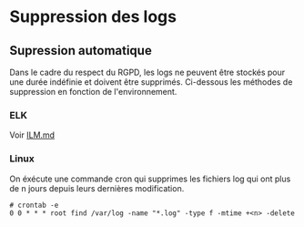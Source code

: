 # Suppression des logs

## Supression automatique
Dans le cadre du respect du RGPD, les logs ne peuvent être stockés pour une durée indéfinie et doivent être supprimés. Ci-dessous les méthodes de suppression en fonction de l'environnement.

### ELK
Voir [ILM.md](ILM.md)

### Linux

On éxécute une commande cron qui supprimes les fichiers log qui ont plus de n jours depuis leurs dernières modification.
```
# crontab -e
0 0 * * * root find /var/log -name "*.log" -type f -mtime +<n> -delete
```
